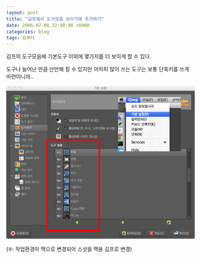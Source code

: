 ```yaml
---
layout: post
title: "김프에서 도구모음 보이기에 추가하기"
date: 2006-07-08 22:08:00 +0900
categories: blog
tags: 컴퓨터
---
```


김프의 도구모음에 기본도구 이외에 몇가지를 더 보이게 할 수 있다.

도구나 늘어난 만큼 산만해 질 수 있지만 어차피 많이 쓰는 도구는 보통 단축키를 쓰게 마련이니까..

<img src="/assets/img/post/gimp-show-more.png" style="width: 600px;" />

(``주``: 작업환경이 맥으로 변경되어 스샷을 맥용 김프로 변경)

